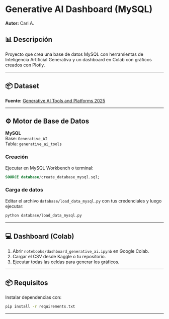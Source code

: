 # Generative AI Dashboard (MySQL)

**Autor:** Cari A.

## 📊 Descripción
Proyecto que crea una base de datos MySQL con herramientas de Inteligencia Artificial Generativa y un dashboard en Colab con gráficos creados con Plotly.

---

## 📦 Dataset
**Fuente:** [Generative AI Tools and Platforms 2025](https://www.kaggle.com/datasets/tarekmasryo/generative-ai-tools-and-platforms-2025/data.csv)

---

## ⚙️ Motor de Base de Datos
**MySQL**  
Base: `Generative_AI`  
Tabla: `generative_ai_tools`

### Creación
Ejecutar en MySQL Workbench o terminal:
```sql
SOURCE database/create_database_mysql.sql;
```

### Carga de datos
Editar el archivo `database/load_data_mysql.py` con tus credenciales y luego ejecutar:
```bash
python database/load_data_mysql.py
```

---

## 💻 Dashboard (Colab)
1. Abrir `notebooks/dashboard_generative_ai.ipynb` en Google Colab.
2. Cargar el CSV desde Kaggle o tu repositorio.
3. Ejecutar todas las celdas para generar los gráficos.

---

## 📦 Requisitos
Instalar dependencias con:
```bash
pip install -r requirements.txt
```

---
